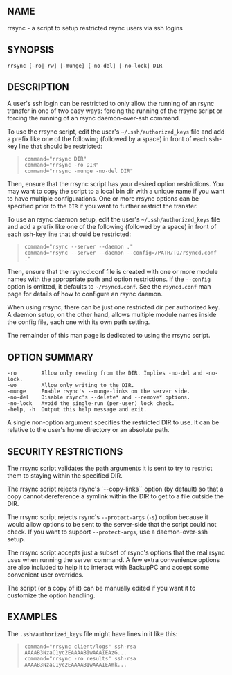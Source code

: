 ## NAME

rrsync - a script to setup restricted rsync users via ssh logins

## SYNOPSIS

```
rrsync [-ro|-rw] [-munge] [-no-del] [-no-lock] DIR
```

## DESCRIPTION

A user's ssh login can be restricted to only allow the running of an rsync
transfer in one of two easy ways: forcing the running of the rrsync script
or forcing the running of an rsync daemon-over-ssh command.

To use the rrsync script, edit the user's `~/.ssh/authorized_keys` file and add
a prefix like one of the following (followed by a space) in front of each
ssh-key line that should be restricted:

> ```
> command="rrsync DIR"
> command="rrsync -ro DIR"
> command="rrsync -munge -no-del DIR"
> ```

Then, ensure that the rrsync script has your desired option restrictions. You
may want to copy the script to a local bin dir with a unique name if you want
to have multiple configurations. One or more rrsync options can be specified
prior to the `DIR` if you want to further restrict the transfer.

To use an rsync daemon setup, edit the user's `~/.ssh/authorized_keys` file and
add a prefix like one of the following (followed by a space) in front of each
ssh-key line that should be restricted:

> ```
> command="rsync --server --daemon ."
> command="rsync --server --daemon --config=/PATH/TO/rsyncd.conf ."
> ```

Then, ensure that the rsyncd.conf file is created with one or more module names
with the appropriate path and option restrictions.  If the `--config` option is
omitted, it defaults to `~/rsyncd.conf`.  See the `rsyncd.conf` man page for
details of how to configure an rsync daemon.

When using rrsync, there can be just one restricted dir per authorized key.  A
daemon setup, on the other hand, allows multiple module names inside the config
file, each one with its own path setting.

The remainder of this man page is dedicated to using the rrsync script.

## OPTION SUMMARY

```
-ro        Allow only reading from the DIR. Implies -no-del and -no-lock.
-wo        Allow only writing to the DIR.
-munge     Enable rsync's --munge-links on the server side.
-no-del    Disable rsync's --delete* and --remove* options.
-no-lock   Avoid the single-run (per-user) lock check.
-help, -h  Output this help message and exit.
```

A single non-option argument specifies the restricted DIR to use. It can be
relative to the user's home directory or an absolute path.

## SECURITY RESTRICTIONS

The rrsync script validates the path arguments it is sent to try to restrict
them to staying within the specified DIR.

The rrsync script rejects rsync's `--copy-links`` option (by default) so that a
copy cannot dereference a symlink within the DIR to get to a file outside the
DIR.

The rrsync script rejects rsync's `--protect-args` (`-s`) option because it
would allow options to be sent to the server-side that the script could not
check.  If you want to support `--protect-args`, use a daemon-over-ssh setup.

The rrsync script accepts just a subset of rsync's options that the real rsync
uses when running the server command.  A few extra convenience options are also
included to help it to interact with BackupPC and accept some convenient user
overrides.

The script (or a copy of it) can be manually edited if you want it to customize
the option handling.

## EXAMPLES

The `.ssh/authorized_keys` file might have lines in it like this:

> ```
> command="rrsync client/logs" ssh-rsa AAAAB3NzaC1yc2EAAAABIwAAAIEAzG...
> command="rrsync -ro results" ssh-rsa AAAAB3NzaC1yc2EAAAABIwAAAIEAmk...
> ```
